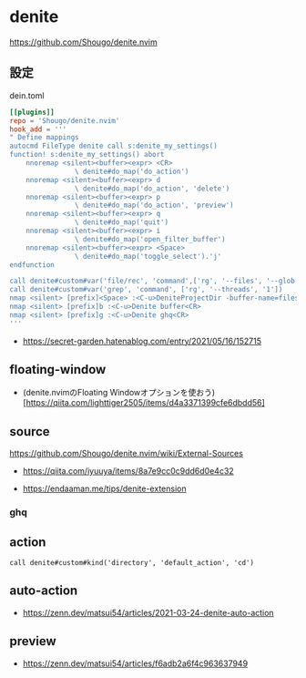 # denite

<https://github.com/Shougo/denite.nvim>

## 設定
dein.toml

```toml
[[plugins]]
repo = 'Shougo/denite.nvim'
hook_add = '''
" Define mappings
autocmd FileType denite call s:denite_my_settings()
function! s:denite_my_settings() abort
    nnoremap <silent><buffer><expr> <CR>
                \ denite#do_map('do_action')
    nnoremap <silent><buffer><expr> d
                \ denite#do_map('do_action', 'delete')
    nnoremap <silent><buffer><expr> p
                \ denite#do_map('do_action', 'preview')
    nnoremap <silent><buffer><expr> q
                \ denite#do_map('quit')
    nnoremap <silent><buffer><expr> i
                \ denite#do_map('open_filter_buffer')
    nnoremap <silent><buffer><expr> <Space>
                \ denite#do_map('toggle_select').'j'
endfunction

call denite#custom#var('file/rec', 'command',['rg', '--files', '--glob', '!.git'])
call denite#custom#var('grep', 'command', ['rg', '--threads', '1'])
nmap <silent> [prefix]<Space> :<C-u>DeniteProjectDir -buffer-name=files file/rec buffer<CR>
nmap <silent> [prefix]b :<C-u>Denite buffer<CR>
nmap <silent> [prefix]g :<C-u>Denite ghq<CR>
'''
```

* https://secret-garden.hatenablog.com/entry/2021/05/16/152715

## floating-window

* (denite.nvimのFloating Windowオプションを使おう)[https://qiita.com/lighttiger2505/items/d4a3371399cfe6dbdd56]

## source

<https://github.com/Shougo/denite.nvim/wiki/External-Sources>
* https://qiita.com/iyuuya/items/8a7e9cc0c9dd6d0e4c32

* <https://endaaman.me/tips/denite-extension>

### ghq

## action

```vim
call denite#custom#kind('directory', 'default_action', 'cd')
```

## auto-action

* https://zenn.dev/matsui54/articles/2021-03-24-denite-auto-action


## preview

* https://zenn.dev/matsui54/articles/f6adb2a6f4c963637949

